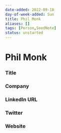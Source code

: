 ```yaml
---
date-added: 2022-09-18
day-of-week-added: Sun
title: Phil Monk
aliases: []
tags: [Person,SeedNote]
status: unstarted
---
```


# Phil Monk

### Title


### Company


### LinkedIn URL


### Twitter


### Website






